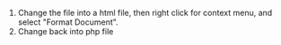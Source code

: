 1. Change the file into a html file, then right click for context menu, and select "Format Document".
2. Change back into php file
